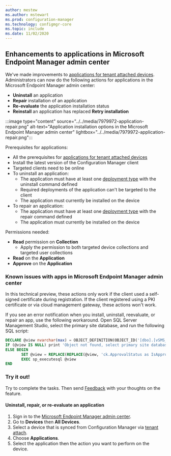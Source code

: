 ```yaml
---
author: mestew
ms.author: mstewart
ms.prod: configuration-manager
ms.technology: configmgr-core
ms.topic: include
ms.date: 11/02/2020
---
```


## <a name="bkmk_apps"></a> Enhancements to applications in Microsoft Endpoint Manager admin center
<!--7979972, 8227649-->

We've made improvements to [applications for tenant attached devices](../../../../../tenant-attach/applications.md). Administrators can now do the following actions for applications in the Microsoft Endpoint Manager admin center:

- **Uninstall** an application
- **Repair** installation of an application
- **Re-evaluate** the application installation status
- **Reinstall** an application has replaced **Retry installation**

:::image type="content" source="../../media/7979972-application-repair.png" alt-text="Application installation options in the Microsoft Endpoint Manager admin center" lightbox="../../media/7979972-application-repair.png":::

Prerequisites for applications:

- All the prerequisites for [applications for tenant attached devices](../../../../../tenant-attach/applications.md)
- Install the latest version of the Configuration Manager client
- Targeted clients need to be online
- To uninstall an application:
   - The application must have at least one [deployment type](../../../../../apps/deploy-use/create-applications.md#start-the-create-deployment-type-wizard) with the uninstall command defined
   - Required deployments of the application can't be targeted to the client
   - The application must currently be installed on the device
- To repair an application:
   - The application must have at least one [deployment type](../../../../../apps/deploy-use/create-applications.md#start-the-create-deployment-type-wizard) with the repair command defined
   - The application must currently be installed on the device

Permissions needed:

- **Read** permission on **Collection**
   - Apply the permission to both targeted device collections and targeted user collections
- **Read** on the **Application**
- **Approve** on the **Application**

### Known issues with apps in Microsoft Endpoint Manager admin center
<!--8699417-->
In this technical preview, these actions only work if the client used a self-signed certificate during registration. If the client registered using a PKI certificate or via cloud management gateway, these actions won't work.

If you see an error notification when you install, uninstall, reevaluate, or repair an app, use the following workaround. Open SQL Server Management Studio, select the primary site database, and run the following SQL script:

```sql
DECLARE @view nvarchar(max) = OBJECT_DEFINITION(OBJECT_ID('[dbo].[vSMS_CombinedDeviceResources]'));
IF (@view IS NULL) print 'Object not found, select primary site database and re-run script'
ELSE BEGIN
       SET @view = REPLACE(REPLACE(@view, 'ck.ApprovalStatus as IsApproved', '(CASE WHEN ck.ApprovalStatus = 2 OR ck.ApprovalStatus = 3 THEN 1 ELSE ck.ApprovalStatus END) as IsApproved'), 'CREATE VIEW', 'ALTER VIEW')
       EXEC sp_executesql @view
END
```

### Try it out!

Try to complete the tasks. Then send [Feedback](../../technical-preview-2003.md#bkmk_feedback) with your thoughts on the feature.

#### Uninstall, repair, or re-evaluate an application

1. Sign in to the [Microsoft Endpoint Manager admin center](https://endpoint.microsoft.com).
1. Go to **Devices** then **All Devices**.
1. Select a device that is synced from Configuration Manager via [tenant attach](../../../../../tenant-attach/device-sync-actions.md).
1. Choose **Applications**.
1. Select the application then the action you want to perform on the device.

